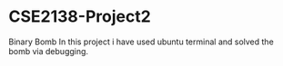 # CSE2138-Project2
Binary Bomb
In this project i have used ubuntu terminal and solved the bomb via debugging.
